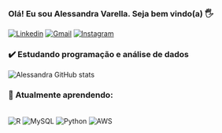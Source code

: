 
### Olá! Eu sou Alessandra Varella. Seja bem vindo(a) 🖐️ 

[![Linkedin](https://img.shields.io/badge/LinkedIn-0077B5?style=for-the-badge&logo=linkedin&logoColor=white)](https://www.linkedin.com/in/alessandra-varella)
[![Gmail](https://img.shields.io/badge/Gmail-D14836?style=for-the-badge&logo=gmail&logoColor=white)](levarella91@gmail.com)
[![Instagram](https://img.shields.io/badge/Instagram-E4405F?style=for-the-badge&logo=instagram&logoColor=white)](https://www.instagram.com/varellaalessandra)

### ✔️  Estudando programação e análise de dados


![Alessandra GitHub stats](https://github-readme-stats.vercel.app/api?username=ale-varella&show_icons=true&theme=tokyonight)


### 🌱 Atualmente aprendendo:
<div style="display: inline_block"><br/>
<img align="center" alt="R" src="https://img.shields.io/badge/R-276DC3?style=for-the-badge&logo=r&logoColor=white" />
<img align="center" alt="MySQL" src="https://img.shields.io/badge/MySQL-00000F?style=for-the-badge&logo=mysql&logoColor=white" />
<img align="center" alt="Python" src="https://img.shields.io/badge/Python-14354C?style=for-the-badge&logo=python&logoColor=white" />
<img align="center" alt="AWS" src="https://img.shields.io/badge/Amazon_AWS-232F3E?style=for-the-badge&logo=amazon-aws&logoColor=white" />
</div>
